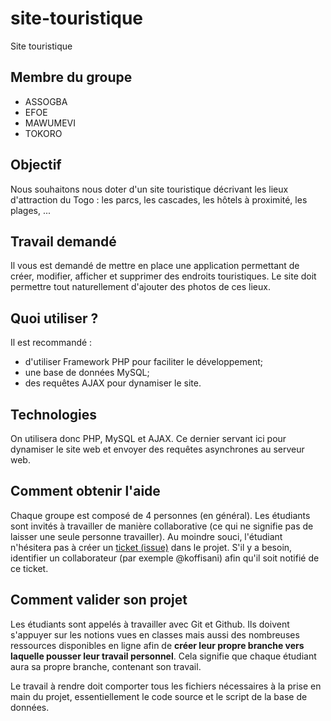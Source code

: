 # site-touristique
Site touristique 

## Membre du groupe 
- ASSOGBA
- EFOE
- MAWUMEVI
- TOKORO

## Objectif
Nous souhaitons nous doter d'un site touristique décrivant les lieux d'attraction du Togo : les parcs, les cascades, les hôtels à proximité, les plages, ...

## Travail demandé
Il vous est demandé de mettre en place une application permettant de créer, modifier, afficher et supprimer des endroits touristiques. Le site doit permettre tout naturellement d'ajouter des photos de ces lieux.

## Quoi utiliser ?
Il est recommandé :
- d'utiliser Framework PHP pour faciliter le développement;
- une base de données MySQL;
- des requêtes AJAX pour dynamiser le site.

## Technologies
On utilisera donc PHP, MySQL et AJAX. Ce dernier servant ici pour dynamiser le site web et envoyer des requêtes asynchrones au serveur web.

## Comment obtenir l'aide
Chaque groupe est composé de 4 personnes (en général). Les étudiants sont invités à travailler de manière collaborative (ce qui ne signifie pas de laisser une seule personne travailler). Au moindre souci, l'étudiant n'hésitera pas à créer un [ticket (issue)](/issues) dans le projet. S'il y  a besoin, identifier un collaborateur (par exemple @koffisani) afin qu'il soit notifié de ce ticket.

## Comment valider son projet
Les étudiants sont appelés à travailler avec Git et Github. Ils doivent s'appuyer sur les notions vues en classes mais aussi des nombreuses ressources disponibles en ligne afin de **créer leur propre branche vers laquelle pousser leur travail personnel**. Cela signifie que chaque étudiant aura sa propre branche, contenant son travail.

Le travail à rendre doit comporter tous les fichiers nécessaires à la prise en main du projet, essentiellement le code source et le script de la base de données.
